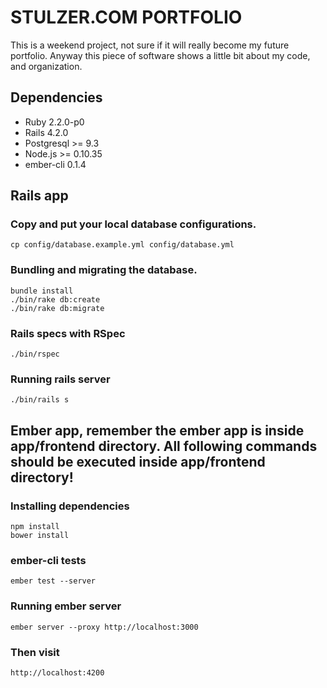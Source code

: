 STULZER.COM PORTFOLIO
=========================
This is a weekend project, not sure if it will really become my future portfolio.
Anyway this piece of software shows a little bit about my code, and organization.

## Dependencies

- Ruby 2.2.0-p0
- Rails 4.2.0
- Postgresql >= 9.3
- Node.js >= 0.10.35
- ember-cli 0.1.4

## Rails app

### Copy and put your local database configurations.
```console
cp config/database.example.yml config/database.yml
```

### Bundling and migrating the database.
```console
bundle install
./bin/rake db:create
./bin/rake db:migrate
```

### Rails specs with RSpec
```console
./bin/rspec
```

### Running rails server
```console
./bin/rails s
```

## Ember app, remember the ember app is inside app/frontend directory. All following commands should be executed inside app/frontend directory!

### Installing dependencies
```console
npm install
bower install
```

### ember-cli tests
```console
ember test --server
```

### Running ember server
```console
ember server --proxy http://localhost:3000
```

### Then visit
```
http://localhost:4200
```
